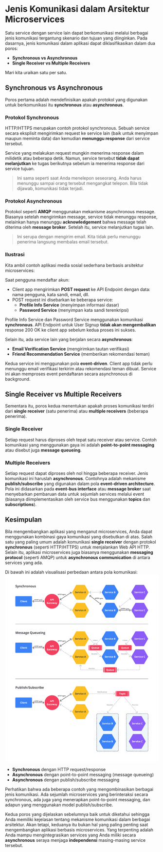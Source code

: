 # Jenis Komunikasi dalam Arsitektur Microservices

Satu service dengan service lain dapat berkomunikasi melalui berbagai jenis komunikasi tergantung skenario dan tujuan yang diinginkan. Pada dasarnya, jenis komunikasi dalam aplikasi dapat diklasifikasikan dalam dua poros:

- **Synchronous vs Asynchronous**
- **Single Receiver vs Multiple Receivers**

Mari kita uraikan satu per satu.

## Synchronous vs Asynchronous

Poros pertama adalah mendefinisikan apakah protokol yang digunakan untuk berkomunikasi itu **synchronous** atau **asynchronous**.

### Protokol Synchronous

HTTP/HTTPS merupakan contoh protokol synchronous. Sebuah service secara eksplisit mengirimkan request ke service lain (baik untuk menyimpan maupun meminta data) dan kemudian **menunggu response** dari service tersebut.

Service yang melakukan request mungkin menerima response dalam milidetik atau beberapa detik. Namun, service tersebut **tidak dapat melanjutkan** ke tugas berikutnya sebelum ia menerima response dari service tujuan.

> Ini sama seperti saat Anda menelepon seseorang. Anda harus menunggu sampai orang tersebut mengangkat telepon. Bila tidak dijawab, komunikasi tidak terjadi.

### Protokol Asynchronous

Protokol seperti **AMQP** menggunakan mekanisme asynchronous message. Biasanya setelah mengirimkan message, service tidak menunggu response, melainkan hanya menunggu **acknowledgement** bahwa message telah diterima oleh **message broker**. Setelah itu, service melanjutkan tugas lain.

> Ini serupa dengan mengirim email. Kita tidak perlu menunggu penerima langsung membalas email tersebut.

### Ilustrasi

Kita ambil contoh aplikasi media sosial sederhana berbasis arsitektur microservices:

Saat pengguna mendaftar akun:
- Client app mengirimkan **POST request** ke API Endpoint dengan data: nama pengguna, kata sandi, email, dll.
- POST request ini disebarkan ke beberapa service:
  - **Profile Info Service** (menyimpan informasi dasar)
  - **Password Service** (menyimpan kata sandi terenkripsi)

Profile Info Service dan Password Service menggunakan komunikasi **synchronous**. API Endpoint untuk User Signup **tidak akan mengembalikan** response 200 OK ke client app sebelum kedua proses ini sukses.

Selain itu, ada service lain yang berjalan secara **asynchronous**:
- **Email Verification Service** (mengirimkan tautan verifikasi)
- **Friend Recommendation Service** (memberikan rekomendasi teman)

Kedua service ini menggunakan pola **event-driven**. Client app tidak perlu menunggu email verifikasi terkirim atau rekomendasi teman dibuat. Service ini akan memproses event pendaftaran secara asynchronous di background.

## Single Receiver vs Multiple Receivers

Sementara itu, poros kedua menentukan apakah proses komunikasi terdiri dari **single receiver** (satu penerima) atau **multiple receivers** (beberapa penerima).

### Single Receiver

Setiap request harus diproses oleh tepat satu receiver atau service. Contoh komunikasi yang menggunakan gaya ini adalah **point-to-point messaging** atau disebut juga **message queueing**.

### Multiple Receivers

Setiap request dapat diproses oleh nol hingga beberapa receiver. Jenis komunikasi ini haruslah **asynchronous**. Contohnya adalah mekanisme **publish/subscribe** yang digunakan dalam pola **event-driven architecture**. Pola ini didasarkan pada **event-bus interface** atau **message broker** saat menyebarkan pembaruan data untuk sejumlah services melalui event (biasanya diimplementasikan oleh service bus menggunakan **topics** dan **subscriptions**).

## Kesimpulan

Bila mengembangkan aplikasi yang menganut microservices, Anda dapat menggunakan kombinasi gaya komunikasi yang disebutkan di atas. Salah satu yang paling umum adalah komunikasi **single receiver** dengan protokol **synchronous** (seperti HTTP/HTTPS) untuk menjalankan Web API HTTP. Selain itu, aplikasi microservices juga biasanya menggunakan **messaging protocol** (seperti AMQP) untuk **asynchronous communication** di antara services yang ada.

Di bawah ini adalah visualisasi perbedaan antara pola komunikasi:
![alt text](images/1_jenis_tips_arsitektur_microservice/image.png)

- **Synchronous** dengan HTTP request/response
- **Asynchronous** dengan point-to-point messaging (message queueing)
- **Asynchronous** dengan publish/subscribe messaging

Perhatikan bahwa ada beberapa contoh yang mengombinasikan berbagai jenis komunikasi. Ada sejumlah microservices yang berinteraksi secara synchronous, ada juga yang menerapkan point-to-point messaging, dan adapun yang menggunakan model publish/subscribe.

Kedua poros yang dijelaskan sebelumnya baik untuk diketahui sehingga Anda memiliki kejelasan tentang mekanisme komunikasi dalam berbagai arsitektur. Akan tetapi, keduanya itu bukan hal yang paling penting saat mengembangkan aplikasi berbasis microservices. Yang terpenting adalah Anda mampu mengintegrasikan services yang Anda miliki secara **asynchronous** seraya menjaga **independensi** masing-masing service tersebut.